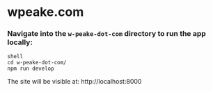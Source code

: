 
# wpeake.com

  ### Navigate into the  `w-peake-dot-com` directory to run the app locally:

    shell
    cd w-peake-dot-com/
    npm run develop
    
The site will be visible at: http://localhost:8000
